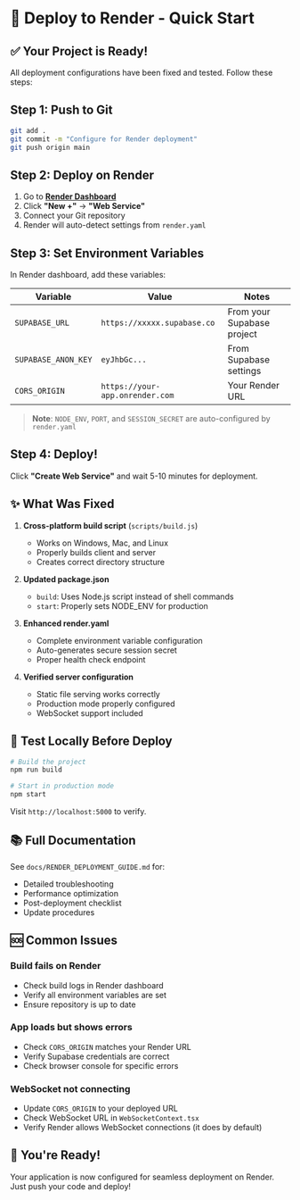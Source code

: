 # 🚀 Deploy to Render - Quick Start

## ✅ Your Project is Ready!

All deployment configurations have been fixed and tested. Follow these steps:

## Step 1: Push to Git

```bash
git add .
git commit -m "Configure for Render deployment"
git push origin main
```

## Step 2: Deploy on Render

1. Go to **[Render Dashboard](https://dashboard.render.com/)**
2. Click **"New +"** → **"Web Service"**
3. Connect your Git repository
4. Render will auto-detect settings from `render.yaml`

## Step 3: Set Environment Variables

In Render dashboard, add these variables:

| Variable | Value | Notes |
|----------|-------|-------|
| `SUPABASE_URL` | `https://xxxxx.supabase.co` | From your Supabase project |
| `SUPABASE_ANON_KEY` | `eyJhbGc...` | From Supabase settings |
| `CORS_ORIGIN` | `https://your-app.onrender.com` | Your Render URL |

> **Note**: `NODE_ENV`, `PORT`, and `SESSION_SECRET` are auto-configured by `render.yaml`

## Step 4: Deploy!

Click **"Create Web Service"** and wait 5-10 minutes for deployment.

## ✨ What Was Fixed

1. **Cross-platform build script** (`scripts/build.js`)
   - Works on Windows, Mac, and Linux
   - Properly builds client and server
   - Creates correct directory structure

2. **Updated package.json**
   - `build`: Uses Node.js script instead of shell commands
   - `start`: Properly sets NODE_ENV for production

3. **Enhanced render.yaml**
   - Complete environment variable configuration
   - Auto-generates secure session secret
   - Proper health check endpoint

4. **Verified server configuration**
   - Static file serving works correctly
   - Production mode properly configured
   - WebSocket support included

## 🧪 Test Locally Before Deploy

```bash
# Build the project
npm run build

# Start in production mode
npm start
```

Visit `http://localhost:5000` to verify.

## 📚 Full Documentation

See `docs/RENDER_DEPLOYMENT_GUIDE.md` for:
- Detailed troubleshooting
- Performance optimization
- Post-deployment checklist
- Update procedures

## 🆘 Common Issues

### Build fails on Render
- Check build logs in Render dashboard
- Verify all environment variables are set
- Ensure repository is up to date

### App loads but shows errors
- Check `CORS_ORIGIN` matches your Render URL
- Verify Supabase credentials are correct
- Check browser console for specific errors

### WebSocket not connecting
- Update `CORS_ORIGIN` to your deployed URL
- Check WebSocket URL in `WebSocketContext.tsx`
- Verify Render allows WebSocket connections (it does by default)

## 🎉 You're Ready!

Your application is now configured for seamless deployment on Render. Just push your code and deploy!
